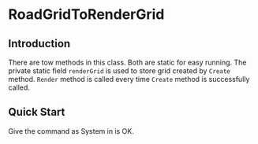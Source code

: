 # RoadGridToRenderGrid

## Introduction

There are tow methods in this class. Both are static for easy running. 
The private static field `renderGrid` is used to store grid created by `Create` method.
`Render` method is called every time `Create` method is successfully called.


## Quick Start

Give the command as System in is OK.